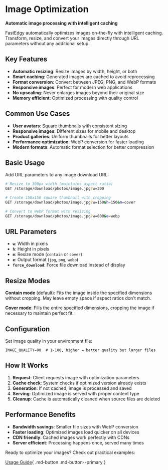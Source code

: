 # Image Optimization

**Automatic image processing with intelligent caching**

FastEdgy automatically optimizes images on-the-fly with intelligent caching. Transform, resize, and convert your images directly through URL parameters without any additional setup.

## Key Features

- **Automatic resizing**: Resize images by width, height, or both
- **Smart caching**: Generated images are cached to avoid reprocessing
- **Format conversion**: Convert between JPEG, PNG, and WebP formats
- **Responsive images**: Perfect for modern web applications
- **No upscaling**: Never enlarges images beyond their original size
- **Memory efficient**: Optimized processing with quality control

## Common Use Cases

- **User avatars**: Square thumbnails with consistent sizing
- **Responsive images**: Different sizes for mobile and desktop
- **Product galleries**: Uniform thumbnails for better layouts
- **Performance optimization**: WebP conversion for faster loading
- **Modern formats**: Automatic format selection for better compression

## Basic Usage

Add URL parameters to any image download URL:

```bash
# Resize to 300px width (maintains aspect ratio)
GET /storage/download/photos/image.jpg?w=300

# Create 150x150 square thumbnail with cropping
GET /storage/download/photos/image.jpg?w=150&h=150&m=cover

# Convert to WebP format with resizing
GET /storage/download/photos/image.jpg?w=800&e=webp
```

## URL Parameters

- **`w`**: Width in pixels
- **`h`**: Height in pixels
- **`m`**: Resize mode (`contain` or `cover`)
- **`e`**: Output format (`jpg`, `png`, `webp`)
- **`force_download`**: Force file download instead of display

## Resize Modes

**Contain mode** (default): Fits the image inside the specified dimensions without cropping. May leave empty space if aspect ratios don't match.

**Cover mode**: Fills the entire specified dimensions, cropping the image if necessary to maintain perfect fit.

## Configuration

Set image quality in your environment file:

```env
IMAGE_QUALITY=80  # 1-100, higher = better quality but larger files
```

## How It Works

1. **Request**: Client requests image with optimization parameters
2. **Cache check**: System checks if optimized version already exists
3. **Generation**: If not cached, image is processed and saved
4. **Serving**: Optimized image is served with proper content type
5. **Cleanup**: Cache is automatically cleaned when source files are deleted

## Performance Benefits

- **Bandwidth savings**: Smaller file sizes with WebP conversion
- **Faster loading**: Optimized images load quicker on all devices
- **CDN friendly**: Cached images work perfectly with CDNs
- **Server efficient**: Processing happens once, served many times

Ready to optimize your images? Check out practical examples:

[Usage Guide](guide.md#image-optimization){ .md-button .md-button--primary }
